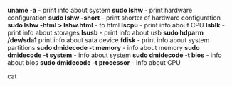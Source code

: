 **uname -a** - print info about system
**sudo  lshw** - print hardware configuration
**sudo  lshw -short** - print shorter of hardware configuration
**sudo lshw -html > lshw.html** - to html
**lscpu** - print info about CPU
**lsblk** - print info about storages
**lsusb** - print info about usb
**sudo hdparm **/dev/sda1**** print info about sata device
**fdisk** - print info about system partitions
**sudo dmidecode -t memory** - info about memory
**sudo dmidecode -t system** - info about system
**sudo dmidecode -t bios** - info about bios
**sudo dmidecode -t processor** - info about CPU

cat


